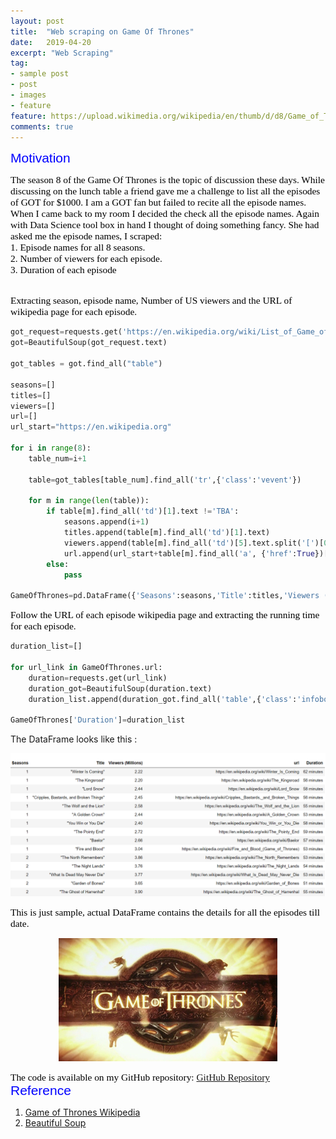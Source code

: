 ```yaml
---
layout: post
title:  "Web scraping on Game Of Thrones"
date:   2019-04-20
excerpt: "Web Scraping"
tag:
- sample post
- post
- images
- feature
feature: https://upload.wikimedia.org/wikipedia/en/thumb/d/d8/Game_of_Thrones_title_card.jpg/250px-Game_of_Thrones_title_card.jpg
comments: true
---
```


<span style="color:blue;  font-family: Helvetica;font-size:1.5em;">Motivation</span>

<span style="color:black; font-family: Tahoma;font-size:1.1em;">
The season 8 of the Game Of Thrones is the topic of discussion these days. While discussing on the lunch table a friend gave me a challenge to list all the episodes of GOT for $1000. I am a GOT fan but failed to recite all the episode names. When I came back to my room I decided the check all the episode names. Again with Data Science tool box in hand I thought of doing something fancy. She had asked me the episode names, I scraped: <br> </span>
<span style="color:black; font-family: Tahoma;font-size:1.1em;">1. Episode names for all 8 seasons.</span> <br>
<span style="color:black; font-family: Tahoma;font-size:1.1em;">2. Number of viewers for each episode.</span> <br>
<span style="color:black; font-family: Tahoma;font-size:1.1em;">3. Duration of each episode </span>
<br>

<br>

<span style="color:black; font-family: Tahoma;font-size:1.1em;">Extracting season, episode name, Number of US viewers and the URL of wikipedia page for each episode.</span>

```python
got_request=requests.get('https://en.wikipedia.org/wiki/List_of_Game_of_Thrones_episodes')
got=BeautifulSoup(got_request.text)

got_tables = got.find_all("table")

seasons=[]
titles=[]
viewers=[]
url=[]
url_start="https://en.wikipedia.org"

for i in range(8):
    table_num=i+1

    table=got_tables[table_num].find_all('tr',{'class':'vevent'})

    for m in range(len(table)):
        if table[m].find_all('td')[1].text !='TBA':
            seasons.append(i+1)
            titles.append(table[m].find_all('td')[1].text)
            viewers.append(table[m].find_all('td')[5].text.split('[')[0])
            url.append(url_start+table[m].find_all('a', {'href':True})[0]['href'])
        else:
            pass

GameOfThrones=pd.DataFrame({'Seasons':seasons,'Title':titles,'Viewers (Millions)':viewers, 'url':url})


```

<span style="color:black; font-family: Tahoma;font-size:1.1em;">Follow the URL of each episode wikipedia page and extracting the running time for each episode.</span>

```python
duration_list=[]

for url_link in GameOfThrones.url:
    duration=requests.get(url_link)
    duration_got=BeautifulSoup(duration.text)
    duration_list.append(duration_got.find_all('table',{'class':'infobox vevent'})[0].find('th', text='Running time').next_sibling.text.split('[')[0])

GameOfThrones['Duration']=duration_list


```

The DataFrame looks like this :

![](../imgs/GOTR_dataframe.PNG)

<span style="color:black; font-family: Tahoma;font-size:1.1em;">This is just sample, actual DataFrame contains the details for all the episodes till date.</span>

<p align="center">
  <img src="../imgs/Game_of_Thrones_title_card.jpg">
</p>

<span style="color:black; font-family: Tahoma;font-size:1.1em;">The code is available on my GitHub repository: [GitHub Repository](https://github.com/Birinder1469/web_scraping_GOT)</span>
<br>
<span style="color:blue;  font-family: Helvetica;font-size:1.5em;">Reference</span>

1. [Game of Thrones Wikipedia](https://en.wikipedia.org/wiki/Game_of_Thrones) <br>
2. [Beautiful Soup](https://www.crummy.com/software/BeautifulSoup/bs4/doc/)

<br>
